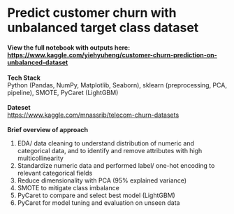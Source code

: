 # Predict customer churn with unbalanced target class dataset
#### View the full notebook with outputs here:<br>https://www.kaggle.com/yiehyuheng/customer-churn-prediction-on-unbalanced-dataset
<b>Tech Stack</b><br>
Python (Pandas, NumPy, Matplotlib, Seaborn), sklearn (preprocessing, PCA, pipeline), SMOTE, PyCaret (LightGBM)
<br><br>
<b>Dateset</b><br>
https://www.kaggle.com/mnassrib/telecom-churn-datasets
<br><br>
<b>Brief overview of approach</b>
<ol>
  <li>EDA/ data cleaning to understand distribution of numeric and categorical data, and to identify and remove attributes with high multicollinearity</li>
  <li>Standardize numeric data and performed label/ one-hot encoding to relevant categorical fields</li>
  <li>Reduce dimensionality with PCA (95% explained variance)</li>
  <li>SMOTE to mitigate class imbalance</li>
  <li>PyCaret to compare and select best model (LightGBM)</li>
  <li>PyCaret for model tuning and evaluation on unseen data</li>
</ol>
